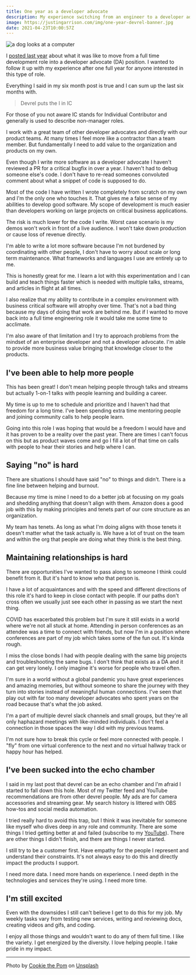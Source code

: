 ```yaml
---
title: One year as a developer advocate
description: My experience switching from an engineer to a developer advocate
image: https://justingarrison.com/img/one-year-devrel-banner.jpg
date: 2021-04-23T10:00:57Z
---
```

![a dog looks at a computer](img/one-year-devrel-banner.jpg)

I [posted last year](https://www.justingarrison.com/blog/2020-07-23-dev-to-devrel/) about what it was like to move from a full time development role into a developer advocate (DA) position.
I wanted to follow it up with my experience after one full year for anyone interested in this type of role.

Everything I said in my six month post is true and I can sum up the last six months with.

>Devrel puts the I in IC

For those of you not aware IC stands for Individual Contributor and generally is used to describe non-manager roles.

I work with a great team of other developer advocates and directly with our product teams.
At many times I feel more like a contractor than a team member.
But fundamentally I need to add value to the organization and products on my own.

Even though I write more software as a developer advocate I haven't reviewed a PR for a critical bugfix in over a year.
I haven't had to debug someone else's code.
I don't have to re-read someones convoluted comment about what a snippet of code is supposed to do.

Most of the code I have written I wrote completely from scratch on my own and I'm the only one who touches it.
That gives me a false sense of my abilities to develop good software.
My scope of development is much easier than developers working on large projects on critical business applications.

The risk is much lower for the code I write.
Worst case scenario is my demos won't work in front of a live audience.
I won't take down production or cause loss of revenue directly.

I'm able to write a lot more software because I'm not burdened by coordinating with other people, I don't have to worry about scale or long term maintenance.
What frameworks and languages I use are entirely up to me.

This is honestly great for me.
I learn a lot with this experimentation and I can build and teach things faster which is needed with multiple talks, streams, and articles in flight at all times.

I also realize that my ability to contribute in a complex environment with business critical software will atrophy over time.
That's not a bad thing because my days of doing that work are behind me.
But if I wanted to move back into a full time engineering role it would take me some time to acclimate.

I'm also aware of that limitation and I try to approach problems from the mindset of an enterprise developer and not a developer advocate.
I'm able to provide more business value bringing that knowledge closer to the products.

## I've been able to help more people

This has been great!
I don't mean helping people through talks and streams but actually 1-on-1 talks with people learning and building a career.

My time is up to me to schedule and prioritize and I haven't had that freedom for a long time.
I've been spending extra time mentoring people and joining community calls to help people learn.

Going into this role I was hoping that would be a freedom I would have and it has proven to be a reality over the past year.
There are times I can't focus on this but as product waves come and go I fill a lot of that time on calls with people to hear their stories and help where I can.

## Saying "no" is hard
There are situations I should have said "no" to things and didn't.
There is a fine line between helping and burnout.

Because my time is mine I need to do a better job at focusing on my goals and shedding anything that doesn't align with them.
Amazon does a good job with this by making principles and tenets part of our core structure as an organization.

My team has tenets.
As long as what I'm doing aligns with those tenets it doesn't matter what the task actually is.
We have a lot of trust on the team and within the org that people are doing what they think is the best thing.

## Maintaining relationships is hard
There are opportunities I've wanted to pass along to someone I think could benefit from it.
But it's hard to know _who_ that person is.

I have a lot of acquaintances and with the speed and different directions of this role it's hard to keep in close contact with people.
If our paths don't cross often we usually just see each other in passing as we start the next thing.

COVID has exacerbated this problem but I'm sure it still exists in a world where we're not all stuck at home.
Attending in person conferences as an attendee was a time to connect with friends, but now I'm in a position where conferences are part of my job which takes some of the fun out.
It's kinda rough.

I miss the close bonds I had with people dealing with the same big projects and troubleshooting the same bugs.
I don't think that exists as a DA and it can get very lonely.
I only imagine it's worse for people who travel often.

I'm sure in a world without a global pandemic you have great experiences and amazing memories, but without someone to share the journey with they turn into stories instead of meaningful human connections.
I've seen that play out with far too many developer advocates who spent years on the road because that's what the job asked.

I'm a part of multiple devrel slack channels and small groups, but they're all only haphazard meetings with like-minded individuals.
I don't feel a connection in those spaces the way I did with my previous teams.

I'm not sure how to break this cycle or feel more connected with people.
I "fly" from one virtual conference to the next and no virtual hallway track or happy hour has helped.

## I've been sucked into the echo chamber
I said in my last post that devrel can be an echo chamber and I'm afraid I started to fall down this hole.
Most of my Twitter feed and YouTube recommendations are from other devrel people.
My ads are for camera accessories and streaming gear.
My search history is littered with OBS how-tos and social media automation.

I tried really hard to avoid this trap, but I think it was inevitable for someone like myself who dives deep in any role and community.
There are some things I tried getting better at and failed (subscribe to my [YouTube](https://youtube.com/c/JustinGarrison)).
There are other things I didn't finish, and there are things I never started.

I still try to be a customer first.
Have empathy for the people I represent and understand their constraints.
It's not always easy to do this and directly impact the products I support.

I need more data.
I need more hands on experience.
I need depth in the technologies and services they're using.
I need more time.

## I'm still excited
Even with the downsides I still can't believe I get to do this for my job.
My weekly tasks vary from testing new services, writing and reviewing docs, creating videos and gifs, and coding.

I enjoy all those things and wouldn't want to do any of them full time.
I like the variety.
I get energized by the diversity.
I love helping people.
I take pride in my impact.

---

Photo by <a href="https://unsplash.com/@cookiethepom">Cookie the Pom</a> on <a href="https://unsplash.com/s/photos/alone-computer">Unsplash</a>

